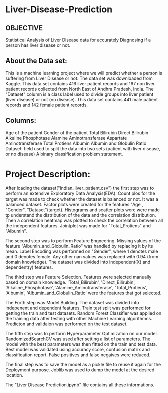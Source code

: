 # Liver-Disease-Prediction

## OBJECTIVE

Statistical Analysis of Liver Disease data for accurately Diagnosing if a person has liver disease or not.

## About the Data set:
This is a machine learning project where we will predict whether a person is suffering from Liver Disease or not. The data set was downloaded from Kaggle. This data set contains 416 liver patient records and 167 non liver patient records collected from North East of Andhra Pradesh, India. The "Dataset" column is a class label used to divide groups into liver patient (liver disease) or not (no disease). This data set contains 441 male patient records and 142 female patient records.

## Columns:

Age of the patient
Gender of the patient
Total Bilirubin
Direct Bilirubin
Alkaline Phosphotase
Alamine Aminotransferase
Aspartate Aminotransferase
Total Protiens
Albumin
Albumin and Globulin Ratio
Dataset: field used to split the data into two sets (patient with liver disease, or no disease)
A binary classification problem statement.

# Project Description:
After loading the dataset("indian_liver_patient.csv") the first step was to perform an extensive Exploratory Data Analysis(EDA). Count plos for the target was made to check whether the dataset is balanced or not. It was a balanced dataset. Factor plots were created for the features "Age , "Gender", "Dataset"(target). Histograms and scatter plots were were made tp understand the distribution of the data and the correlation distribution. Then a correlation heatmap was plotted to check the correlation between all the independent features. Jointplot was made for "Total_Protiens" and "Albumin".

The second step was to perform Feature Engneering. Missing values of the feature "Albumin_and_Globulin_Ratio" was handled by replacing it by its mean. Label Encoding was performed on "Gender", where 1 denotes male and 0 denotes female. Any other nan values was replaced with 0.94 (from domain knowledge). The dataset was divided into independent(X) and dependent(y) features.

The third step was Feature Selection. Features were selected manually based on domain knowledge. 'Total_Bilirubin', 'Direct_Bilirubin', 'Alkaline_Phosphotase', 'Alamine_Aminotransferase', 'Total_Protiens', 'Albumin', 'Albumin_and_Globulin_Ratio' were the features that got selected.

The Forth step was Model Building. The dataset was divided into indepenent and dependent features. Train test split was performed for getting the train and test datasets. Random Forest Classifier was applied on the training data after testing with other Machine Learning algorithmns. Predicton and validaion was performed on the test dataset.

The fifth step was to perform Hyperparameter Optimization on our model. RandomizedSearchCV was used after setting a list of parameters. The model with the best parameters was then fitted on the train and test data. Best model was validated using accuracy score, confusion matrix and classification report. False positives and false negaives were reduced.

The final step was to save the model as a pickle file to reuse it again for the Deployment purpose. Joblib was used to dump the model at the desired location.

The "Liver Disease Prediction.ipynb" file contains all these informations.
